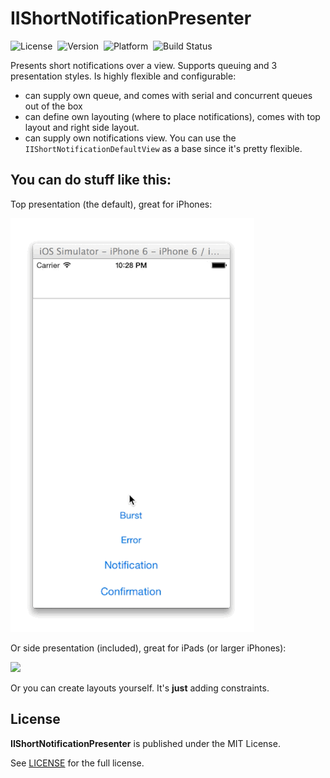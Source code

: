 IIShortNotificationPresenter
============================

![License](http://img.shields.io/cocoapods/l/IIShortNotificationPresenter.svg)&nbsp;
![Version](https://img.shields.io/cocoapods/v/IIShortNotificationPresenter.svg)&nbsp;
![Platform](http://img.shields.io/cocoapods/p/IIShortNotificationPresenter.svg)&nbsp;
![Build Status](https://travis-ci.org/Inferis/IIShortNotificationPresenter.svg)

Presents short notifications over a view. Supports queuing and 3 presentation styles. Is highly flexible and configurable:

* can supply own queue, and comes with serial and concurrent queues out of the box
* can define own layouting (where to place notifications), comes with top layout and right side layout.
* can supply own notifications view. You can use the `IIShortNotificationDefaultView` as a base since it's pretty flexible.

## You can do stuff like this:

Top presentation (the default), great for iPhones:

![](presenter_top.gif)

Or side presentation (included), great for iPads (or larger iPhones):

![](presenter_side.gif)

Or you can create layouts yourself. It's **just** adding constraints. 

## License 

**IIShortNotificationPresenter** is published under the MIT License.

See [LICENSE](LICENSE) for the full license.